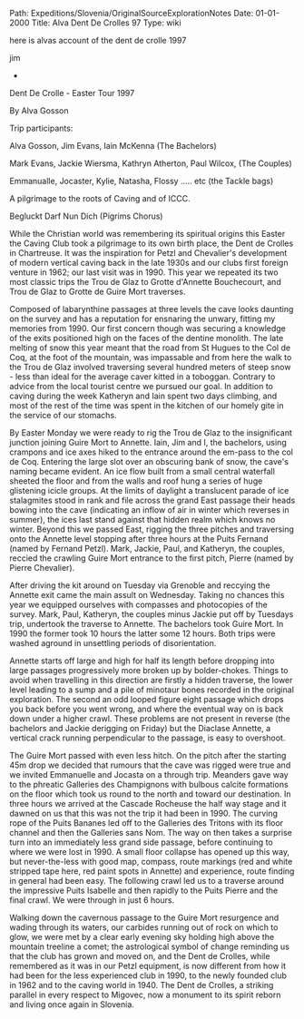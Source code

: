 Path: Expeditions/Slovenia/OriginalSourceExplorationNotes
Date: 01-01-2000
Title: Alva Dent De Crolles 97
Type: wiki


here is alvas account of the dent de crolle 1997

jim





-

Dent De Crolle - Easter Tour 1997

By Alva Gosson

Trip participants:

Alva Gosson, Jim Evans, Iain McKenna (The Bachelors)

Mark Evans, Jackie Wiersma, Kathryn Atherton, Paul Wilcox, (The Couples)

Emmanualle, Jocaster, Kylie, Natasha, Flossy ….. etc (the Tackle bags)

A pilgrimage to the roots of Caving and of ICCC.

Begluckt Darf Nun Dich (Pigrims Chorus)

While the Christian world was remembering its spiritual origins this
Easter the Caving Club took a pilgrimage to its own birth place, the
Dent de Crolles in Chartreuse. It was the inspiration for Petzl and
Chevalier's development of modern vertical caving back in the late 1930s
and our clubs first foreign venture in 1962; our last visit was in 1990.
This year we repeated its two most classic trips the Trou de Glaz to
Grotte d'Annette Bouchecourt, and Trou de Glaz to Grotte de Guire Mort
traverses.

Composed of labarynthine passages at three levels the cave looks
daunting on the survey and has a reputation for ensnaring the unwary,
fitting my memories from 1990. Our first concern though was securing a
knowledge of the exits positioned high on the faces of the dentine
monolith. The late melting of snow this year meant that the road from St
Hugues to the Col de Coq, at the foot of the mountain, was impassable
and from here the walk to the Trou de Glaz involved traversing several
hundred meters of steep snow - less than ideal for the average caver
kitted in a toboggan. Contrary to advice from the local tourist centre
we pursued our goal. In addition to caving during the week Katheryn and
Iain spent two days climbing, and most of the rest of the time was spent
in the kitchen of our homely gite in the service of our stomachs.

By Easter Monday we were ready to rig the Trou de Glaz to the
insignificant junction joining Guire Mort to Annette. Iain, Jim and I,
the bachelors, using crampons and ice axes hiked to the entrance around
the em-pass to the col de Coq. Entering the large slot over an obscuring
bank of snow, the cave's naming became evident. An ice flow built from a
small central waterfall sheeted the floor and from the walls and roof
hung a series of huge glistening icicle groups. At the limits of
daylight a translucent parade of ice stalagmites stood in rank and file
across the grand East passage their heads bowing into the cave
(indicating an inflow of air in winter which reverses in summer), the
ices last stand against that hidden realm which knows no winter. Beyond
this we passed East, rigging the three pitches and traversing onto the
Annette level stopping after three hours at the Puits Fernand (named by
Fernand Petzl). Mark, Jackie, Paul, and Katheryn, the couples, reccied
the crawling Guire Mort entrance to the first pitch, Pierre (named by
Pierre Chevalier).

After driving the kit around on Tuesday via Grenoble and reccying the
Annette exit came the main assult on Wednesday. Taking no chances this
year we equipped ourselves with compasses and photocopies of the survey.
Mark, Paul, Katheryn, the couples minus Jackie put off by Tuesdays trip,
undertook the traverse to Annette. The bachelors took Guire Mort. In
1990 the former took 10 hours the latter some 12 hours. Both trips were
washed aground in unsettling periods of disorientation.

Annette starts off large and high for half its length before dropping
into large passages progressively more broken up by bolder-chokes.
Things to avoid when travelling in this direction are firstly a hidden
traverse, the lower level leading to a sump and a pile of minotaur bones
recorded in the original exploration. The second an odd looped figure
eight passage which drops you back before you went wrong, and where the
eventual way on is back down under a higher crawl. These problems are
not present in reverse (the bachelors and Jackie derigging on Friday)
but the Diaclase Annette, a vertical crack running perpendicular to the
passage, is easy to overshoot.

The Guire Mort passed with even less hitch. On the pitch after the
starting 45m drop we decided that rumours that the cave was rigged were
true and we invited Emmanuelle and Jocasta on a through trip. Meanders
gave way to the phreatic Galleries des Champignons with bulbous calcite
formations on the floor which took us round to the north and toward our
destination. In three hours we arrived at the Cascade Rocheuse the half
way stage and it dawned on us that this was not the trip it had been in
1990. The curving rope of the Puits Bananes led off to the Galleries des
Tritons with its floor channel and then the Galleries sans Nom. The way
on then takes a surprise turn into an immediately less grand side
passage, before continuing to where we were lost in 1990. A small floor
collapse has opened up this way, but never-the-less with good map,
compass, route markings (red and white stripped tape here, red paint
spots in Annette) and experience, route finding in general had been
easy. The following crawl led us to a traverse around the impressive
Puits Isabelle and then rapidly to the Puits Pierre and the final crawl.
We were through in just 6 hours.

Walking down the cavernous passage to the Guire Mort resurgence and
wading through its waters, our carbides running out of rock on which to
glow, we were met by a clear early evening sky holding high above the
mountain treeline a comet; the astrological symbol of change reminding
us that the club has grown and moved on, and the Dent de Crolles, while
remembered as it was in our Petzl equipment, is now different from how
it had been for the less experienced club in 1990, to the newly founded
club in 1962 and to the caving world in 1940. The Dent de Crolles, a
striking parallel in every respect to Migovec, now a monument to its
spirit reborn and living once again in Slovenia.
